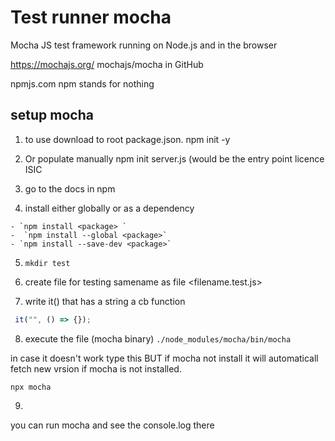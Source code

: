   # Test runner mocha
Mocha JS test framework running on Node.js and in the browser
  
 https://mochajs.org/
  mochajs/mocha in GitHub


  npmjs.com 
  npm stands for nothing


## setup mocha
  1. to use download to root package.json.
    npm init -y
    
  2. Or populate manually 
    npm init 
  server.js (would be the entry point
  licence ISIC

  3. go to the docs in npm

  4. install either globally or as a dependency

    - `npm install <package> `
    -  `npm install --global <package>`
    - `npm install --save-dev <package>`

  5. `mkdir test`

  6. create file for testing samename as file <filename.test.js>

  7. write it() that has a string a cb function
  ```js
   it("", () => {});
   ```

  8. execute the file (mocha binary)
  `./node_modules/mocha/bin/mocha`

  in case it doesn't work type this BUT if mocha not install it will automaticall fetch new vrsion if mocha is not installed.

  `npx mocha`

  9. 
 you can run mocha and see the console.log there